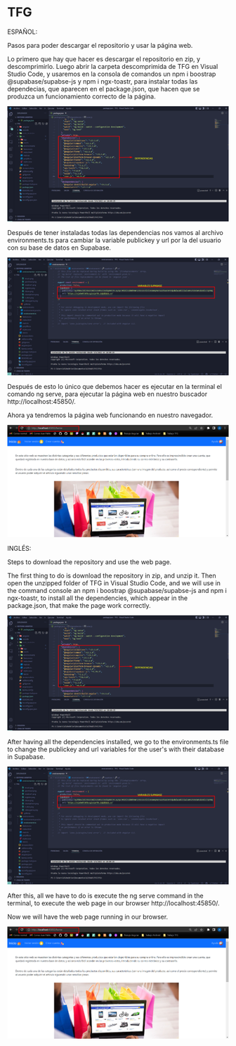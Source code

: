 # TFG

ESPAÑOL:

Pasos para poder descargar el repositorio y usar la página web.

Lo primero que hay que hacer es descargar el repositorio en zip, y descomprimirlo. Luego abrir la carpeta descomprimida de TFG en Visual Studio Code, y usaremos en la consola de comandos un npm i boostrap @supabase/supabse-js y npm i ngx-toastr, para instalar todas las dependecias, que aparecen en el package.json, que hacen que se produzca un funcionamiento correcto de la página.

![image](https://raw.githubusercontent.com/Aitor-tercero/TFG/main/TFG/src/assets/images/readme1.png)

Después de tener instaladas todas las dependencias nos vamos al archivo environments.ts para cambiar la variable publickey y url por la del usuario con su base de datos en Supabase.

![image](https://raw.githubusercontent.com/Aitor-tercero/TFG/main/TFG/src/assets/images/readme2.png)

Después de esto lo único que debemos hacer es ejecutar en la terminal el comando ng serve, para ejecutar la página web en nuestro buscador http://localhost:45850/.

Ahora ya tendremos la página web funcionando en nuestro navegador.

![image](https://raw.githubusercontent.com/Aitor-tercero/TFG/main/TFG/src/assets/images/readme3.png)

INGLÉS:

Steps to download the repository and use the web page.

The first thing to do is download the repository in zip, and unzip it. Then open the unzipped folder of TFG in Visual Studio Code, and we will use in the command console an npm i boostrap @supabase/supabse-js and npm i ngx-toastr, to install all the dependencies, which appear in the package.json, that make the page work correctly.

![image](https://raw.githubusercontent.com/Aitor-tercero/TFG/main/TFG/src/assets/images/readme1.png)

After having all the dependencies installed, we go to the environments.ts file to change the publickey and url variables for the user's with their database in Supabase.

![image](https://raw.githubusercontent.com/Aitor-tercero/TFG/main/TFG/src/assets/images/readme2.png)

After this, all we have to do is execute the ng serve command in the terminal, to execute the web page in our browser http://localhost:45850/.

Now we will have the web page running in our browser.

![image](https://raw.githubusercontent.com/Aitor-tercero/TFG/main/TFG/src/assets/images/readme3.png)
